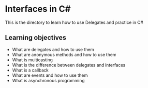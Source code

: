 # Interfaces in C#

This is the directory to learn how to use Delegates and practice in C#

## Learning objectives

* What are delegates and how to use them
* What are anonymous methods and how to use them
* What is multicasting
* What is the difference between delegates and interfaces
* What is a callback
* What are events and how to use them
* What is asynchronous programming
